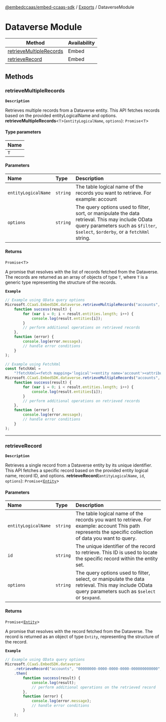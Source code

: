 [@embedccaas/embed-ccaas-sdk](../README.md) / [Exports](../modules.md) / DataverseModule



# Dataverse Module
| Method | Availability |
| ------ | ------------ |
| [retrieveMultipleRecords](DataverseModule.md#retrievemultiplerecords) | Embed |
| [retrieveRecord](DataverseModule.md#retrieverecord) | Embed |


## Methods

### retrieveMultipleRecords
**`Description`**

Retrieves multiple records from a Dataverse entity.
This API fetches records based on the provided entityLogicalName and options.
**retrieveMultipleRecords**<`T`\>(`entityLogicalName`, `options`): `Promise`<`T`\>

#### Type parameters

| Name |
| :--- |
| `T`  |

#### Parameters

| Name                | Type     | Description                                                                                                                                                                         |
| :------------------ | :------- | :---------------------------------------------------------------------------------------------------------------------------------------------------------------------------------- |
| `entityLogicalName` | `string` | The table logical name of the records you want to retrieve. For example: account                                                                                                    |
| `options`           | `string` | The query options used to filter, sort, or manipulate the data retrieval. This may include OData query parameters such as `$filter`, `$select`, `$orderby`, or a `fetchXml` string. |

#### Returns

`Promise`<`T`\>

A promise that resolves with the list of records fetched from the Dataverse.
The records are returned as an array of objects of type `T`, where `T` is a generic type representing the structure of the records.


**`Example`**

```ts
// Example using OData query options
Microsoft.CCaaS.EmbedSDK.dataverse.retrieveMultipleRecords("accounts", "?$select=name&$top=3").then(
	function success(result) {
		for (var i = 0; i < result.entities.length; i++) {
			console.log(result.entities[i]);
		}
		// perform additional operations on retrieved records
	},
	function (error) {
		console.log(error.message);
		// handle error conditions
	}
);

// Example using FetchXml
const fetchXml =
	"?fetchXml=<fetch mapping='logical'><entity name='account'><attribute name='accountid'/><attribute name='name'/></entity></fetch>";
Microsoft.CCaaS.EmbedSDK.dataverse.retrieveMultipleRecords("accounts", fetchXml).then(
	function success(result) {
		for (var i = 0; i < result.entities.length; i++) {
			console.log(result.entities[i]);
		}
		// perform additional operations on retrieved records
	},
	function (error) {
		console.log(error.message);
		// handle error conditions
	}
);
```



---

### retrieveRecord
**`Description`**

Retrieves a single record from a Dataverse entity by its unique identifier.
This API fetches a specific record based on the provided entity logical name, record ID, and options.
**retrieveRecord**(`entityLogicalName`, `id`, `options`): `Promise`<[`Entity`](../modules.md#entity)\>

#### Parameters

| Name                | Type     | Description                                                                                                                                              |
| :------------------ | :------- | :------------------------------------------------------------------------------------------------------------------------------------------------------- |
| `entityLogicalName` | `string` | The table logical name of the records you want to retrieve. For example: account This path represents the specific collection of data you want to query. |
| `id`                | `string` | The unique identifier of the record to retrieve. This ID is used to locate the specific record within the entity set.                                    |
| `options`           | `string` | The query options used to filter, select, or manipulate the data retrieval. This may include OData query parameters such as `$select` or `$expand`.      |

#### Returns

`Promise`<[`Entity`](../modules.md#entity)\>

A promise that resolves with the record fetched from the Dataverse.
The record is returned as an object of type `Entity`, representing the structure of the record.


**`Example`**

```ts
// Example using OData query options
Microsoft.CCaaS.EmbedSDK.dataverse
	.retrieveRecord("accounts", "00000000-0000-0000-0000-000000000000", "?$select=name")
	.then(
		function success(result) {
			console.log(result);
			// perform additional operations on the retrieved record
		},
		function (error) {
			console.log(error.message);
			// handle error conditions
		}
	);
```
